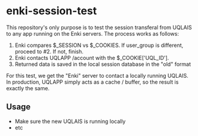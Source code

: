 # enki-session-test

This repository's only purpose is to test the session transferal from UQLAIS to any app running on the Enki servers.
The process works as follows:
1. Enki compares $_SESSION vs $_COOKIES. If user_group is different, proceed to #2. If not, finish.
2. Enki contacts UQLAPP /account with the $_COOKIE['UQL_ID']. 
3. Returned data is saved in the local session database in the "old" format

For this test, we get the "Enki" server to contact a locally running UQLAIS. In production, UQLAPP simply acts as a
cache / buffer, so the result is exactly the same.

## Usage
- Make sure the new UQLAIS is running locally
- etc